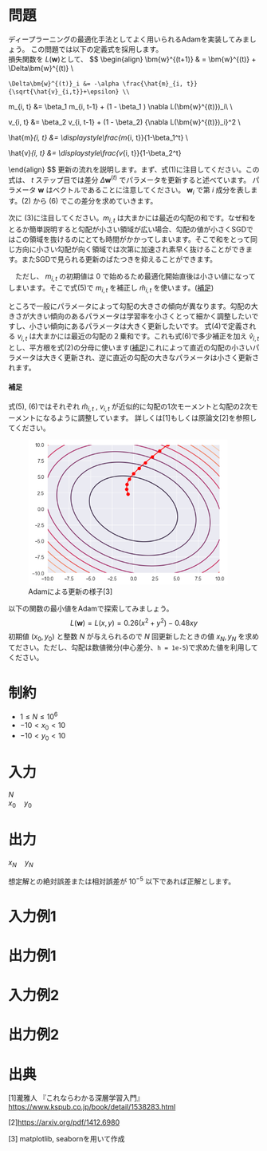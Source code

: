 # 問題
ディープラーニングの最適化手法としてよく用いられるAdamを実装してみましょう。
この問題では以下の定義式を採用します。<br>
損失関数を $L(\bm{w})$として、
$$
\begin{align}
    \bm{w}^{(t+1)} & = \bm{w}^{(t)} + \Delta\bm{w}^{(t)} \\

    \Delta\bm{w}^{(t)}_i &= -\alpha \frac{\hat{m}_{i, t}}{\sqrt{\hat{v}_{i,t}}+\epsilon} \\

   m_{i, t} &= \beta_1 m_{i, t-1} + (1 - \beta_1 ) \nabla L(\bm{w}^{(t)})_i\ \\

   v_{i, t} &=  \beta_2 v_{i, t-1} + (1 - \beta_2) \{\nabla L(\bm{w}^{(t)})_i\}^2 \\

   \hat{m}_{i, t} &= \displaystyle\frac{m_{i, t}}{1-\beta_1^t} \\

   \hat{v}_{i, t} &= \displaystyle\frac{v_{i, t}}{1-\beta_2^t} 


\end{align}
$$
更新の流れを説明します。まず、式(1)に注目してください。この式は、 $t$ ステップ目では差分 $\Delta\bm{w}^{(t)}$ でパラメータを更新すると述べています。
パラメータ $\bm{w}$ はベクトルであることに注意してください。 $\bm{w}_i$ で第 $i$ 成分を表します。(2) から (6) でこの差分を求めていきます。

次に (3)に注目してください。$m_{i, t}$ は大まかには最近の勾配の和です。なぜ和をとるか簡単説明すると勾配が小さい領域が広い場合、勾配の値が小さくSGDではこの領域を抜けるのにとても時間がかかってしまいます。そこで和をとって同じ方向に小さい勾配が向く領域では次第に加速され素早く抜けることができます。またSGDで見られる更新のばたつきを抑えることができます。

　ただし、 $m_{i, t}$ の初期値は $0$ で始めるため最適化開始直後は小さい値になってしまいます。そこで式(5)で $m_{i, t}$ を補正し $\hat{m}_{i, t}$ を使います。([補足](#補足))

ところで一般にパラメータによって勾配の大きさの傾向が異なります。勾配の大きさが大きい傾向のあるパラメータは学習率を小さくとって細かく調整したいですし、小さい傾向にあるパラメータは大きく更新したいです。
式(4)で定義される $v_{i, t}$ は大まかには最近の勾配の２乗和です。これも式(6)で多少補正を加え $\hat{v}_{i, t}$ とし、平方根を式(2)の分母に使います([補足](#補足))これによって直近の勾配の小さいパラメータは大きく更新され、逆に直近の勾配の大きなパラメータは小さく更新されます。


#### 補足 
式(5), (6)ではそれぞれ $\hat{m}_{i, t}$ ,  $v_{i, t}$ が近似的に勾配の1次モーメントと勾配の2次モーメントになるように調整しています。
詳しくは[1]もしくは原論文[2]を参照してください。


<figure>
    <img src="adam1.png" width="400">
    <figcaption> Adamによる更新の様子[3] </figcaption>
</figure>




以下の関数の最小値をAdamで探索してみましょう。
$$
L(\bm{w}) = L(x, y) = 0.26(x^ 2 + y^2)  - 0.48 xy
$$
初期値 $(x_0, y_0)$ と整数 $N$ が与えられるので $N$ 回更新したときの値 $x_{N}, y_{N}$ を求めてださい。ただし、勾配は数値微分(中心差分、`h = 1e-5`)で求めた値を利用してください。

# 制約
- $1 \leq N  \leq 10^6$
- $-10 < x_0  < 10$
- $-10 < y_0  < 10$

# 入力
$N$<br>
$x_0 \quad y_0$

# 出力

$x_{N} \quad y_{N}$

想定解との絶対誤差または相対誤差が $10^{-5}$ 以下であれば正解とします。

# 入力例1

# 出力例1

# 入力例2

# 出力例2

# 出典
[1]瀧雅人 『これならわかる深層学習入門』
https://www.kspub.co.jp/book/detail/1538283.html

[2]https://arxiv.org/pdf/1412.6980

[3] matplotlib, seabornを用いて作成
